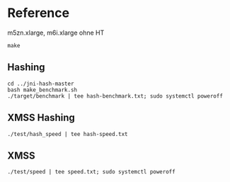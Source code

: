 # Reference

m5zn.xlarge, m6i.xlarge ohne HT

    make

## Hashing
    
    cd ../jni-hash-master
    bash make_benchmark.sh
    ./target/benchmark | tee hash-benchmark.txt; sudo systemctl poweroff

## XMSS Hashing

    ./test/hash_speed | tee hash-speed.txt

## XMSS

    ./test/speed | tee speed.txt; sudo systemctl poweroff